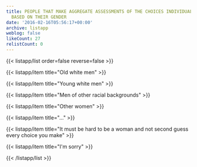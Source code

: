 ```yaml
---
title: PEOPLE THAT MAKE AGGREGATE ASSESSMENTS OF THE CHOICES INDIVIDUAL WOMEN MAKE
  BASED ON THEIR GENDER
date: '2016-02-16T05:56:17+00:00'
archive: listapp
weblog: false
likeCount: 27
relistCount: 0
---
```



{{< listapp/list order=false reverse=false >}}

   {{< listapp/item title="Old white men" >}}

   {{< listapp/item title="Young white men" >}}

   {{< listapp/item title="Men of other racial backgrounds" >}}

   {{< listapp/item title="Other women" >}}

   {{< listapp/item title="..." >}}

   {{< listapp/item title="It must be hard to be a woman and not second guess every choice you make" >}}

   {{< listapp/item title="I'm sorry" >}}

{{< /listapp/list >}}
